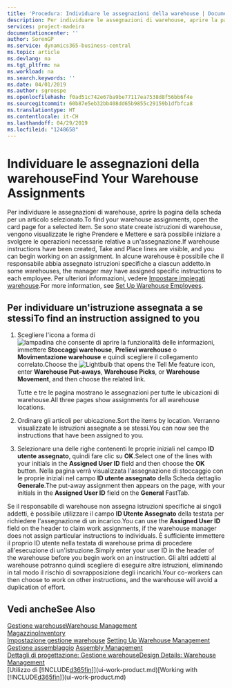 ```yaml
---
title: 'Procedura: Individuare le assegnazioni della warehouse | Documenti Microsoft'
description: Per individuare le assegnazioni di warehouse, aprire la pagina della scheda per un articolo selezionato. Se sono state create istruzioni di warehouse, vengono visualizzate le righe Prendere e Mettere e sarà possibile iniziare a svolgere le operazioni necessarie relative a un'assegnazione. In alcune warehouse è possibile che il responsabile abbia assegnato istruzioni specifiche a ciascun addetto.
services: project-madeira
documentationcenter: ''
author: SorenGP
ms.service: dynamics365-business-central
ms.topic: article
ms.devlang: na
ms.tgt_pltfrm: na
ms.workload: na
ms.search.keywords: ''
ms.date: 04/01/2019
ms.author: sgroespe
ms.openlocfilehash: f0ad51c742e67ba9be77117ea7538d8f56bb6f4e
ms.sourcegitcommit: 60b87e5eb32bb408dd65b9855c29159b1dfbfca8
ms.translationtype: HT
ms.contentlocale: it-CH
ms.lasthandoff: 04/29/2019
ms.locfileid: "1248658"
---
```

# <a name="find-your-warehouse-assignments"></a><span data-ttu-id="b26cd-105">Individuare le assegnazioni della warehouse</span><span class="sxs-lookup"><span data-stu-id="b26cd-105">Find Your Warehouse Assignments</span></span>
<span data-ttu-id="b26cd-106">Per individuare le assegnazioni di warehouse, aprire la pagina della scheda per un articolo selezionato.</span><span class="sxs-lookup"><span data-stu-id="b26cd-106">To find your warehouse assignments, open the card page for a selected item.</span></span> <span data-ttu-id="b26cd-107">Se sono state create istruzioni di warehouse, vengono visualizzate le righe Prendere e Mettere e sarà possibile iniziare a svolgere le operazioni necessarie relative a un'assegnazione.</span><span class="sxs-lookup"><span data-stu-id="b26cd-107">If warehouse instructions have been created, Take and Place lines are visible, and you can begin working on an assignment.</span></span> <span data-ttu-id="b26cd-108">In alcune warehouse è possibile che il responsabile abbia assegnato istruzioni specifiche a ciascun addetto.</span><span class="sxs-lookup"><span data-stu-id="b26cd-108">In some warehouses, the manager may have assigned specific instructions to each employee.</span></span> <span data-ttu-id="b26cd-109">Per ulteriori informazioni, vedere [Impostare impiegati warehouse](warehouse-how-to-set-up-warehouse-employees.md).</span><span class="sxs-lookup"><span data-stu-id="b26cd-109">For more information, see [Set Up Warehouse Employees](warehouse-how-to-set-up-warehouse-employees.md).</span></span>

## <a name="to-find-an-instruction-assigned-to-you"></a><span data-ttu-id="b26cd-110">Per individuare un'istruzione assegnata a se stessi</span><span class="sxs-lookup"><span data-stu-id="b26cd-110">To find an instruction assigned to you</span></span>  
1.  <span data-ttu-id="b26cd-111">Scegliere l'icona a forma di ![lampadina che consente di aprire la funzionalità delle informazioni](media/ui-search/search_small.png "Informazioni sull'operazione che si desidera eseguire"), immettere **Stoccaggi warehouse**, **Prelievi warehouse** o **Movimentazione warehouse** e quindi scegliere il collegamento correlato.</span><span class="sxs-lookup"><span data-stu-id="b26cd-111">Choose the ![Lightbulb that opens the Tell Me feature](media/ui-search/search_small.png "Tell me what you want to do") icon, enter **Warehouse Put-aways**, **Warehouse Picks**, or **Warehouse Movement**, and then choose the related link.</span></span>

    <span data-ttu-id="b26cd-112">Tutte e tre le pagina mostrano le assegnazioni per tutte le ubicazioni di warehouse.</span><span class="sxs-lookup"><span data-stu-id="b26cd-112">All three pages show assignments for all warehouse locations.</span></span>  

2. <span data-ttu-id="b26cd-113">Ordinare gli articoli per ubicazione.</span><span class="sxs-lookup"><span data-stu-id="b26cd-113">Sort the items by location.</span></span> <span data-ttu-id="b26cd-114">Verranno visualizzate le istruzioni assegnate a se stessi.</span><span class="sxs-lookup"><span data-stu-id="b26cd-114">You can now see the instructions that have been assigned to you.</span></span>  
3. <span data-ttu-id="b26cd-115">Selezionare una delle righe contenenti le proprie iniziali nel campo **ID utente assegnato**, quindi fare clic su **OK**.</span><span class="sxs-lookup"><span data-stu-id="b26cd-115">Select one of the lines with your initials in the **Assigned User ID** field and then choose the **OK** button.</span></span> <span data-ttu-id="b26cd-116">Nella pagina verrà visualizzata l'assegnazione di stoccaggio con le proprie iniziali nel campo **ID utente assegnato** della Scheda dettaglio **Generale**.</span><span class="sxs-lookup"><span data-stu-id="b26cd-116">The put-away assignment then appears on the page, with your initials in the **Assigned User ID** field on the **General** FastTab.</span></span>  

<span data-ttu-id="b26cd-117">Se il responsabile di warehouse non assegna istruzioni specifiche ai singoli addetti, è possibile utilizzare il campo **ID Utente Assegnato** della testata per richiedere l'assegnazione di un incarico.</span><span class="sxs-lookup"><span data-stu-id="b26cd-117">You can use the **Assigned User ID** field on the header to claim work assignments, if the warehouse manager does not assign particular instructions to individuals.</span></span> <span data-ttu-id="b26cd-118">È sufficiente immettere il proprio ID utente nella testata di warehouse prima di procedere all'esecuzione di un'istruzione.</span><span class="sxs-lookup"><span data-stu-id="b26cd-118">Simply enter your user ID in the header of the warehouse before you begin work on an instruction.</span></span> <span data-ttu-id="b26cd-119">Gli altri addetti al warehouse potranno quindi scegliere di eseguire altre istruzioni, eliminando in tal modo il rischio di sovrapposizione degli incarichi.</span><span class="sxs-lookup"><span data-stu-id="b26cd-119">Your co-workers can then choose to work on other instructions, and the warehouse will avoid a duplication of effort.</span></span>  

## <a name="see-also"></a><span data-ttu-id="b26cd-120">Vedi anche</span><span class="sxs-lookup"><span data-stu-id="b26cd-120">See Also</span></span>  
[<span data-ttu-id="b26cd-121">Gestione warehouse</span><span class="sxs-lookup"><span data-stu-id="b26cd-121">Warehouse Management</span></span>](warehouse-manage-warehouse.md)  
[<span data-ttu-id="b26cd-122">Magazzino</span><span class="sxs-lookup"><span data-stu-id="b26cd-122">Inventory</span></span>](inventory-manage-inventory.md)  
<span data-ttu-id="b26cd-123">[Impostazione gestione warehouse](warehouse-setup-warehouse.md)   </span><span class="sxs-lookup"><span data-stu-id="b26cd-123">[Setting Up Warehouse Management](warehouse-setup-warehouse.md)   </span></span>  
<span data-ttu-id="b26cd-124">[Gestione assemblaggio](assembly-assemble-items.md)  </span><span class="sxs-lookup"><span data-stu-id="b26cd-124">[Assembly Management](assembly-assemble-items.md)  </span></span>  
[<span data-ttu-id="b26cd-125">Dettagli di progettazione: Gestione warehouse</span><span class="sxs-lookup"><span data-stu-id="b26cd-125">Design Details: Warehouse Management</span></span>](design-details-warehouse-management.md)  
<span data-ttu-id="b26cd-126">[Utilizzo di [!INCLUDE[d365fin](includes/d365fin_md.md)]](ui-work-product.md)</span><span class="sxs-lookup"><span data-stu-id="b26cd-126">[Working with [!INCLUDE[d365fin](includes/d365fin_md.md)]](ui-work-product.md)</span></span> 
